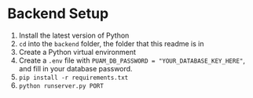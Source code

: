 # Backend Setup
1. Install the latest version of Python
2. `cd` into the `backend` folder, the folder that this readme is in
3. Create a Python virtual environment
4. Create a `.env` file with `PUAM_DB_PASSWORD = "YOUR_DATABASE_KEY_HERE"`, and fill in your database password.
5. `pip install -r requirements.txt`
6. `python runserver.py PORT`